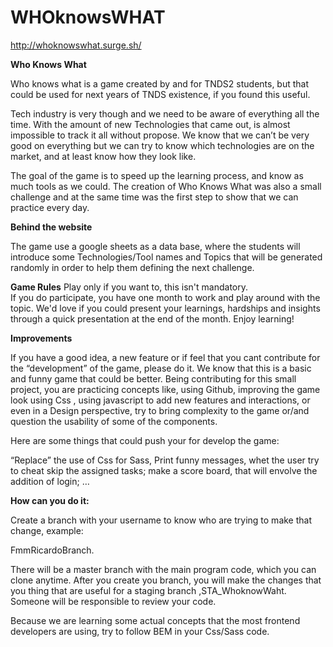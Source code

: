 # WHOknowsWHAT

http://whoknowswhat.surge.sh/

<strong>Who Knows What</strong>

Who knows what is a game created by and for TNDS2 students, but that could be used for next years of TNDS existence, if you found this useful.

Tech industry is very though and we need to be aware of everything all the time. With the amount of new Technologies  that came out, is almost impossible to track it all without propose.  We know that we can’t be very good on everything but we can try to know which technologies are on the market, and at least know how they look like.

The goal of the game is to speed up the learning process, and know as much tools as we could.
The creation of Who Knows What was also a small challenge and at the same time was the first step to show that we can practice every day. 

<strong>Behind the website</strong>

The game use a google sheets as a data base, where the students will introduce some Technologies/Tool names and Topics that will be generated randomly in order to help them defining the next challenge. 

<strong>Game Rules</strong>
Play only if you want to, this isn't mandatory.                  
If you do participate, you have one month to work and play around with the topic.
We'd love if you could present your learnings, hardships and insights through a quick presentation at the end of the month.
Enjoy learning!


<strong>Improvements</strong>

If you have a good idea, a new feature or if feel that you cant contribute for the “development” of the game, please do it. 
We know that this is a basic and funny game that could be better. Being contributing for this small project, you are practicing concepts like, using Github, improving the game look using Css , using javascript to add new features and interactions, or even in a Design perspective, try to bring complexity to the game or/and question the usability of some of the components.




Here are some things that could push your for develop the game:

“Replace” the use of Css for Sass,
Print funny messages, whet the user try to cheat skip the assigned tasks;
make a score board, that will envolve the addition of login;
…

<strong>How can you do it:</strong>

Create a branch with your username to know who are trying to make that change, example:

FmmRicardoBranch.

There will be a master branch with the main program code, which you can clone anytime. 
After you create you branch, you will make the changes that you thing that are useful for a staging branch ,STA_WhoknowWaht. 
Someone will be responsible to review your code.

Because we are learning some actual concepts that the most frontend developers are using, try to follow BEM in your Css/Sass code.
